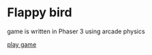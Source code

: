 # Flappy bird
game is written in Phaser 3 using arcade physics

[play game](https://yesntface.github.io/Flappy_bird/)
